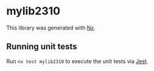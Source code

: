 # mylib2310

This library was generated with [Nx](https://nx.dev).

## Running unit tests

Run `nx test mylib2310` to execute the unit tests via [Jest](https://jestjs.io).
